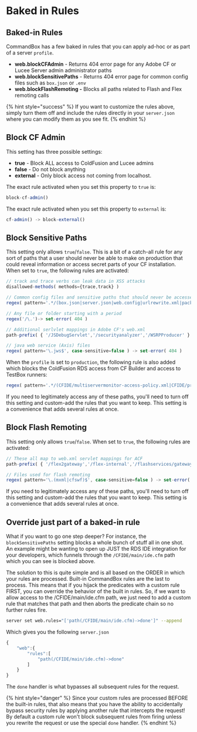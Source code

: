 # Baked in Rules

## Baked-in Rules

CommandBox has a few baked in rules that you can apply ad-hoc or as part of a server `profile`.

* **web.blockCFAdmin** - Returns 404 error page for any Adobe CF or Lucee Server admin administrator paths
* **web.blockSensitivePaths** - Returns 404 error page for common config files such as `box.json` or `.env`
* **web.blockFlashRemoting -** Blocks all paths related to Flash and Flex remoting calls

{% hint style="success" %}
If you want to customize the rules above, simply turn them off and include the rules directly in your `server.json` where you can modify them as you see fit.
{% endhint %}

## Block CF Admin

This setting has three possible settings:

* **true** - Block ALL access to ColdFusion and Lucee admins
* **false** - Do not block anything
* **external** - Only block access not coming from localhost.&#x20;

The exact rule activated when you set this property to `true` is:

```javascript
block-cf-admin()
```

The exact rule activated when you set this property to `external` is:

```javascript
cf-admin() -> block-external()
```

## Block Sensitive Paths

This setting only allows `true`/`false`.  This is a bit of a catch-all rule for any sort of paths that a user should never be able to make on production that could reveal information or access secret parts of your CF installation. When set to `true`, the following rules are activated:

```javascript
// track and trace verbs can leak data in XSS attacks
disallowed-methods( methods={trace,track} )

// Common config files and sensitive paths that should never be accessed, even on development
regex( pattern='.*/(box.json|server.json|web.config|urlrewrite.xml|package.json|package-lock.json|Gulpfile.js)', case-sensitive=false ) -> set-error(404)

// Any file or folder starting with a period
regex('/\.')-> set-error( 404 )

// Additional serlvlet mappings in Adobe CF's web.xml
path-prefix( { '/JSDebugServlet','/securityanalyzer','/WSRPProducer' } ) -> set-error( 404 )

// java web service (Axis) files
regex( pattern='\.jws$', case-sensitive=false ) -> set-error( 404 )
```

When the `profile` is set to `production`, the following rule is also added which blocks the ColdFusion RDS access from CF Builder and access to TestBox runners:

```javascript
regex( pattern='.*/(CFIDE/multiservermonitor-access-policy.xml|CFIDE/probe.cfm|CFIDE/main/ide.cfm|tests/runner.cfm|testbox/system/runners/HTMLRunner.cfm)', case-sensitive=false ) -> set-error(404)
```

If you need to legitimately access any of these paths, you'll need to turn off this setting and custom-add the rules that you want to keep.  This setting is a convenience that adds several rules at once.

## Block Flash Remoting

This setting only allows `true`/`false`.  When set to `true`, the following rules are activated:

```javascript
// These all map to web.xml servlet mappings for ACF
path-prefix( { '/flex2gateway','/flex-internal','/flashservices/gateway','/cfform-internal','/CFFormGateway' } ) -> set-error( 404 )

// Files used for flash remoting
regex( pattern='\.(mxml|cfswf)$', case-sensitive=false ) -> set-error( 404 )
```

If you need to legitimately access any of these paths, you'll need to turn off this setting and custom-add the rules that you want to keep.  This setting is a convenience that adds several rules at once.

## Override just part of a baked-in rule

What if you want to go one step deeper? For instance, the `blockSensitivePaths` setting blocks a whole bunch of stuff all in one shot.  An example might be wanting to open up JUST the RDS IDE integration for your developers, which funnels through the `/CFIDE/main/ide.cfm` path which you can see is blocked above. &#x20;

The solution to this is quite simple and is all based on the ORDER in which your rules are processed.  Built-in CommandBox rules are the last to process. This means that if you hijack the predicates with a custom rule FIRST, you can override the behavior of the built in rules.  So, if we want to allow access to the /CFIDE/main/ide.cfm path, we just need to add a custom rule that matches that path and then aborts the predicate chain so no further rules fire.

```bash
server set web.rules="['path(/CFIDE/main/ide.cfm)->done']" --append 
```

Which gives you the following `server.json`

```javascript
{
    "web":{
        "rules":[
            "path(/CFIDE/main/ide.cfm)->done"
        ]
    }
}
```

The `done` handler is what bypasses all subsequent rules for the request.&#x20;

{% hint style="danger" %}
Since your custom rules are processed BEFORE the built-in rules, that also means that you have the ability to accidentally bypass security rules by applying another rule that intercepts the request! By default a custom rule won't block subsequent rules from firing unless you rewrite the request or use the special `done` handler.
{% endhint %}

